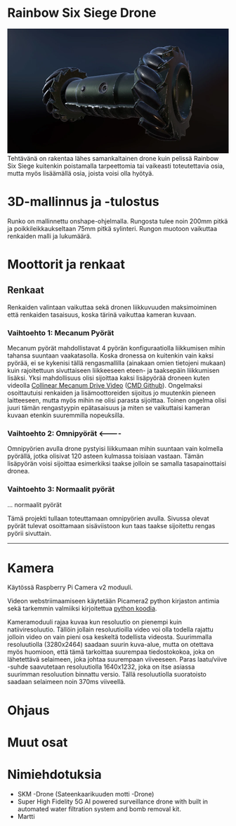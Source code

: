 # Rainbow Six Siege Drone


![Rainbow Six Siege Drone](Images/R6S_Drone.webp)
Tehtävänä on rakentaa lähes samankaltainen drone kuin pelissä Rainbow Six Siege kuitenkin poistamalla tarpeettomia tai vaikeasti toteutettavia osia, mutta myös lisäämällä osia, joista voisi olla hyötyä. 

# 3D-mallinnus ja -tulostus
  Runko on mallinnettu onshape-ohjelmalla. Rungosta tulee noin 200mm pitkä ja poikkileikkaukseltaan 75mm pitkä sylinteri. Rungon muotoon vaikuttaa renkaiden malli ja lukumäärä.
# Moottorit ja renkaat

  ## Renkaat
  Renkaiden valintaan vaikuttaa sekä dronen liikkuvuuden maksimoiminen että renkaiden tasaisuus, koska tärinä vaikuttaa kameran kuvaan.
  
  ### Vaihtoehto 1: Mecanum Pyörät
  Mecanum pyörät mahdollistavat 4 pyörän konfiguraatiolla liikkumisen mihin tahansa suuntaan vaakatasolla. Koska dronessa on kuitenkin vain kaksi pyörää, ei se kykenisi tällä rengasmallilla (ainakaan omien tietojeni mukaan) kuin rajoitettuun sivuttaiseen liikkeeseen eteen- ja taaksepäin liikkumisen lisäksi. 
  Yksi mahdollisuus olisi sijoittaa kaksi lisäpyörää droneen kuten videolla [Collinear Mecanum Drive Video](https://www.youtube.com/watch?v=EG2pka4Bczg) ([CMD Github](https://github.com/matthew-t-watson/CollinearMecanumDrive)). Ongelmaksi osoittautuisi renkaiden ja lisämoottoreiden sijoitus jo muutenkin pieneen laitteeseen, mutta myös mihin ne olisi parasta sijoittaa. Toinen ongelma olisi juuri tämän rengastyypin epätasaisuus ja miten se vaikuttaisi kameran kuvaan etenkin suuremmilla nopeuksilla.

  ### Vaihtoehto 2: Omnipyörät <----
  Omnipyörien avulla drone pystyisi liikkumaan mihin suuntaan vain kolmella pyörällä, jotka olisivat 120 asteen kulmassa toisiaan vastaan. Tämän lisäpyörän voisi sijoittaa esimerkiksi taakse jolloin se samalla tasapainottaisi dronea. 

  ### Vaihtoehto 3: Normaalit pyörät
  ... normaalit pyörät

  Tämä projekti tullaan toteuttamaan omnipyörien avulla. Sivussa olevat pyörät tulevat osoittamaan sisäviistoon kun taas taakse sijoitettu rengas pyörii sivuttain. 

  ---

# Kamera

Käytössä Raspberry Pi Camera v2 moduuli. 

Videon webstriimaamiseen käytetään Picamera2 python kirjaston antimia sekä tarkemmin valmiiksi kirjoitettua [python koodia](https://github.com/raspberrypi/picamera2/blob/main/examples/mjpeg_server.py).

Kameramoduuli rajaa kuvaa kun resoluutio on pienempi kuin natiiviresoluutio. Tällöin jollain resoluutioilla video voi olla todella rajattu jolloin video on vain pieni osa keskeltä todellista videosta. Suurimmalla resoluutiolla (3280x2464) saadaan suurin kuva-alue, mutta on otettava myös huomioon, että tämä tarkoittaa suurempaa tiedostokokoa, joka on lähetettävä selaimeen, joka johtaa suurempaan viiveeseen. Paras laatu/viive -suhde saavutetaan resoluutiolla 1640x1232, joka on itse asiassa suurimman resoluution binnattu versio. Tällä resoluutiolla suoratoisto saadaan selaimeen noin 370ms viiveellä.

# Ohjaus

# Muut osat


# Nimiehdotuksia
- SKM -Drone (Sateenkaarikuuden motti -Drone)
- Super High Fidelity 5G AI powered surveillance drone with built in automated water filtration system and bomb removal kit.
- Martti
